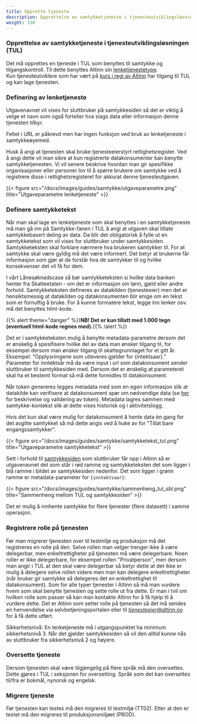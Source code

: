 ```yaml
---
title: Opprette tjeneste
description: Opprettelse av samtykketjeneste i tjenesteutviklingsløsningen (TUL)
weight: 310
---
```


### Opprettelse av samtykketjeneste i tjenesteutviklingsløsningen (TUL) 

Det må opprettes en tjeneste i TUL som benyttes til samtykke og tilgangskontroll.
Til dette benyttes Altinn sin [lenketjenestetype](/docs/tjenestekatalog/dialog/lenketjeneste/).  
Kun tjenesteutviklere som har vært på [kurs i regi av Altinn](/docs/tjenestekatalog/support/kurs-og-seminar/) har tilgang
til TUL og kan lage tjenesten.


### Definering av lenketjeneste 
Utgavenavnet vil vises for sluttbruker på samtykkesiden så det er viktig å velge et navn som også forteller hva slags
data eller informasjon denne tjenesten tilbyr.
 
Feltet i URL er påkrevd men har ingen funksjon ved bruk av lenketjeneste i samtykkeøyemed.
 
Husk å angi at tjenesten skal bruke tjenesteeierstyrt rettighetsregister. Ved å angi dette vil man sikre at kun registrerte datakonsumenter
kan benytte samtykketjenesten. Vi vil senere beskrive hvordan man gir spesifikke organisasjoner eller personer lov til å spørre brukere
om samtykke ved å registrere disse i rettighetsregisteret for akkurat denne tjenesteutgaven.  

{{< figure src="/docs/images/guides/samtykke/utgaveparametre.png" title="Utgaveparametre lenketjeneste" >}}


### Definere samtykketekst
Når man skal lage en lenketjeneste som skal benyttes i en samtykketjeneste må man gå inn på Samtykke-fanen i TUL å angi at utgaven
skal tillate samtykkebasert deling av data. Da blir det obligatorisk å fylle ut en samtykketekst som vil vises for sluttbruker under samtykkesiden.
Samtykketeksten skal forklare nærmere hva brukeren samtykker til. For at samtykke skal være gyldig må det være informert.
Det betyr at brukerne får informasjon som gjør at de forstår hva de samtykker til og hvilke konsekvenser det vil få for dem.
 
I vårt Lånesøknadscase så bør samtykketeksten si hvilke data banken henter fra Skatteetaten - om det er informasjon om lønn,
gjeld eller andre forhold.
Samtykketeksten defineres av datakilden (tjenesteeier) men det er hensiktsmessig at datakilden og datakonsumenten
blir enige om en tekst som er fornuftig å bruke.
For å kunne formatere tekst, legge inn lenker osv. må det benyttes html-kode.

{{% alert theme="danger" %}}**NB! Det er kun tillatt med 1.000 tegn (eventuell html-kode regnes med).**{{% /alert %}}


Det er i samtykketeksten mulig å benytte metadata-parametre dersom det er ønskelig å spesifisere hvilke del av data man ønsker tilgang til,
for eksempel dersom man ønsker tilgang til skattegrunnlaget for et gitt år.
Eksempel: "Opplysningene som utleveres gjelder for {intektsaar}." Parameter for inntektsår må da være input i url som datakonsument sender sluttbruker
til samtykkesiden med. Dersom det er ønskelig at parameteret skal ha et bestemt format så må dette formidles til datakonsument. 

Når token genereres legges metadata med som en egen informasjon slik at datakilde kan verifisere at datakonsument spør om nødvendige data
(se [her](../bruk-av-token/#bruk-av-self-contained-oauth-token) for beskrivelse og validering av token).
Metadata lagres sammen med samtykke-kontekst slik at dette vises historisk og i aktivitetslogg.

Hvis det kun skal være mulig for datakonsument å hente data èn gang for det avgitte samtykket
så må dette angis ved å huke av for "Tillat bare engangssamtykker".

{{< figure src="/docs/images/guides/samtykke/samtykketekst_tul.png" title="Utgaveparametre samtykketekst" >}}


Sett i forhold til [samtykkesiden](../../sluttbruker/samtykkesiden) som sluttbruker får opp i Altinn så er utgavenavnet det som står i rød ramme og samtykketeksten det som ligger
i blå ramme i bildet av samtykkesiden nedenfor. Det som ligger i grønn ramme er metadata-parameter for `{inntektsaar}`:  


{{< figure src="/docs/images/guides/samtykke/sammenheng_tul_sbl.png" title="Sammenheng mellom TUL og samtykkesiden" >}}

Det er mulig å innhente samtykke for flere tjenester (flere datasett) i samme operasjon.

### Registrere rolle på tjenesten
Før man migrerer tjenesten over til testmiljø og produksjon må det
registreres en rolle på den. Selve rollen man velger trenger ikke å være
delegerbar, men enkeltrettigheter på tjenesten må være delegerbare. Noen
roller er ikke delegerbare, for eksempel rollen "Privatperson", men
dersom man angir i TUL at den skal være delegerbar så betyr dette at det
ikke er mulig å delegere selve rollen videre men man kan delegere
enkeltrettigheter (når bruker gir samtykke så delegeres det en
enkeltrettighet til datakonsument). Som for alle typer tjenester i
Altinn så må man vurdere hvem som skal benytte tjenesten og sette rolle
ut fra dette. Er man i tvil om hvilken rolle som passer så kan man
kontakte Altinn for å få hjelp til å vurdere dette. Det er Altinn som
setter rolle på tjenesten så det må sendes en henvendelse via selvbetjeningsportalen eller til
[*tjenesteeier@altinn.no*](mailto:tjenesteeier@altinn.no) for å få dette utført.

Sikkerhetsnivå: En lenketjeneste må i utgangspunktet ha minimum
sikkerhetsnivå 3. Når det gjelder samtykkesiden så vil den alltid kunne
nås av sluttbruker fra sikkerhetsnivå 2 og høyere.

### Oversette tjeneste
Dersom tjenesten skal være tilgjengelig på flere språk må den
oversettes. Dette gjøres i TUL i seksjonen for oversetting. Språk som
det kan oversettes til/fra er bokmål, nynorsk og engelsk.

### Migrere tjeneste 
Før tjenesten kan testes må den migreres til testmiljø (TT02). Etter at
den er testet må den migreres til produksjonsmiljøet (PROD).
